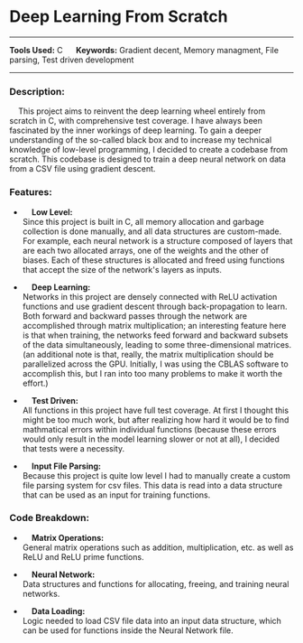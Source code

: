 
# Deep Learning From Scratch

---

**Tools Used:** C &nbsp;&nbsp;&nbsp;&nbsp; **Keywords:** Gradient decent, Memory managment, File parsing, Test driven development

---

### Description:
&nbsp;&nbsp;&nbsp;&nbsp;This project aims to reinvent the deep learning wheel entirely from scratch in C, with comprehensive test coverage. I have always been fascinated by the inner workings of deep learning. To gain a deeper understanding of the so-called black box and to increase my technical knowledge of low-level programming, I decided to create a codebase from scratch. This codebase is designed to train a deep neural network on data from a CSV file using gradient descent.

### Features:
- &nbsp;&nbsp;&nbsp;&nbsp;**Low Level:**  
Since this project is built in C, all memory allocation and garbage collection is done manually, and all data structures are custom-made. For example, each neural network is a structure composed of layers that are each two allocated arrays, one of the weights and the other of biases. Each of these structures is allocated and freed using functions that accept the size of the network's layers as inputs.

- &nbsp;&nbsp;&nbsp;&nbsp;**Deep Learning:**  
Networks in this project are densely connected with ReLU activation functions and use gradient descent through back-propagation to learn. Both forward and backward passes through the network are accomplished through matrix multiplication; an interesting feature here is that when training, the networks feed forward and backward subsets of the data simultaneously, leading to some three-dimensional matrices.  
(an additional note is that, really, the matrix multiplication should be parallelized across the GPU. Initially, I was using the CBLAS software to accomplish this, but I ran into too many problems to make it worth the effort.)

- &nbsp;&nbsp;&nbsp;&nbsp;**Test Driven:**  
All functions in this project have full test coverage. At first I thought this might be too much work, but after realizing how hard it would be to find mathmatical errors within individual functions (because these errors would only result in the model learning slower or not at all), I decided that tests were a necessity.

- &nbsp;&nbsp;&nbsp;&nbsp;**Input File Parsing:**  
Because this project is quite low level I had to manually create a custom file parsing system for csv files. This data is read into a data structure that can be used as an input for training functions.


### Code Breakdown:
- &nbsp;&nbsp;&nbsp;&nbsp;**Matrix Operations:**  
General matrix operations such as addition, multiplication, etc. as well as ReLU and ReLU prime functions.

- &nbsp;&nbsp;&nbsp;&nbsp;**Neural Network:**  
Data structures and functions for allocating, freeing, and training neural networks.

- &nbsp;&nbsp;&nbsp;&nbsp;**Data Loading:**  
Logic needed to load CSV file data into an input data structure, which can be used for functions inside the Neural Network file.
